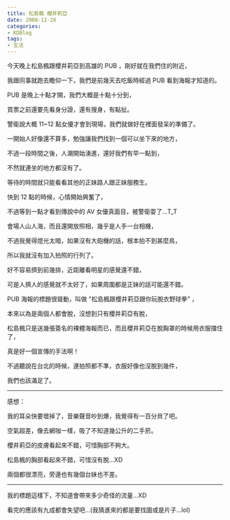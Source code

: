 ```yaml
---
title: 松島楓 櫻井莉亞
date: 2008-12-26
categories:
- KDBlog
tags:
- 生活
---
```

今天晚上松島楓跟櫻井莉亞到高雄的 PUB ，剛好就在我們住的附近，

我跟同事就跑去瞻仰一下，我們是前幾天去吃飯時經過 PUB 看到海報才知道的。

PUB 是晚上十點才開，我們大概是十點十分到，

買票之前還要先看身分證，還有搜身，有點扯。

警衛說大概 11~12 點女優才會到現場，我們就做好在裡面發呆的準備了。

一開始人好像還不算多，勉強讓我們找到一個可以坐下來的地方，

不過一段時間之後，人潮開始湧進，還好我們有早一點到，

不然就連坐的地方都沒有了。

等待的時間就只能看看其他的正妹路人跟正妹服務生。

快到 12 點的時候，心情開始興奮了，

不過等到一點才看到傳說中的 AV 女優真面目，被警衛耍了...T_T

會場人山人海，而且還開放照相，幾乎是人手一台相機，

不過我覺得燈光太暗，如果沒有大砲機的話，根本拍不到甚麼鳥，

所以我就沒有加入拍照的行列了。

好不容易擠到前幾排，近距離看明星的感覺還不錯，

可是人擠人的感覺就不太好了，如果周圍都是正妹的話可能還不錯。

PUB 海報的標題很聳動，叫做 "松島楓跟櫻井莉亞跟你玩脫衣野球拳" ，

本來以為是兩個人都會脫，沒想到只有櫻井莉亞有脫，

松島楓只是送幾張簽名的裸體海報而已，而且櫻井莉亞在脫胸罩的時候用衣服擋住了，

真是好一個宣傳的手法啊！

不過聽說在台北的時候，連拍照都不準，衣服好像也沒脫到幾件，

我們也該滿足了。

---

感想：

我的耳朵快要壞掉了，音樂聲音吵到爆，我覺得有一百分貝了吧。

空氣超差，像去網咖一樣，吸了不知道幾公升的二手菸。

櫻井莉亞的皮膚看起來不錯，可惜胸部不夠大。

松島楓的胸部看起來不錯，可惜沒有脫...XD

兩個都很漂亮，旁邊也有幾個台妹也不差。

---

我的標題這樣下，不知道會帶來多少奇怪的流量...XD

看完的應該有九成都會失望吧...(我猜進來的都是要找圖或是片子...lol)

